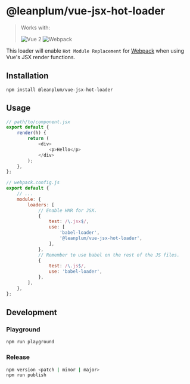 # @leanplum/vue-jsx-hot-loader

> Works with:
>
> ![Vue 2](https://img.shields.io/badge/vue-%5E2.0-green.svg)
> ![Webpack](https://img.shields.io/badge/webpack-%3E=2.0-green.svg)

This loader will enable `Hot Module Replacement` for [Webpack](http://webpack.js.org/) when using Vue's JSX render functions.

## Installation

`npm install @leanplum/vue-jsx-hot-loader`

## Usage

```js
// path/to/component.jsx
export default {
    render(h) {
        return (
            <div>
                <p>Hello</p>
            </div>
        );
    },
};
```

```js
// webpack.config.js
export default {
    // ...
    module: {
        loaders: [
            // Enable HMR for JSX.
            {
                test: /\.jsx$/,
                use: [
                    'babel-loader',
                    '@leanplum/vue-jsx-hot-loader',
                ],
            },
            // Remember to use babel on the rest of the JS files.
            {
                test: /\.js$/,
                use: 'babel-loader',
            },
        ],
    },
};
```

## Development

### Playground

```bash
npm run playground
```

### Release

```bash
npm version <patch | minor | major>
npm run publish
```

